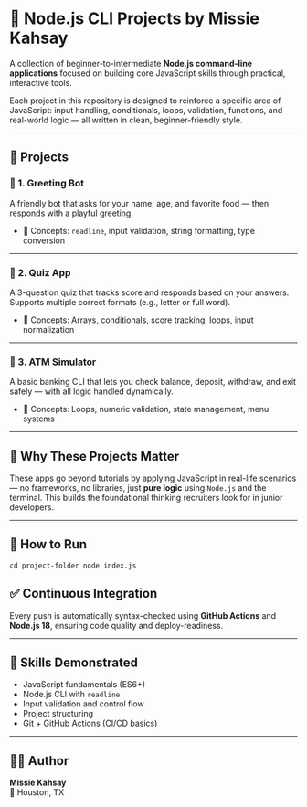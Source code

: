 # 🚀 Node.js CLI Projects by Missie Kahsay

A collection of beginner-to-intermediate **Node.js command-line applications** focused on building core JavaScript skills through practical, interactive tools.

Each project in this repository is designed to reinforce a specific area of JavaScript: input handling, conditionals, loops, validation, functions, and real-world logic — all written in clean, beginner-friendly style.

---

## 📂 Projects

### 🔹 1. Greeting Bot
A friendly bot that asks for your name, age, and favorite food — then responds with a playful greeting.

- 📌 Concepts: `readline`, input validation, string formatting, type conversion

---

### 🔹 2. Quiz App
A 3-question quiz that tracks score and responds based on your answers. Supports multiple correct formats (e.g., letter or full word).

- 📌 Concepts: Arrays, conditionals, score tracking, loops, input normalization

---

### 🔹 3. ATM Simulator
A basic banking CLI that lets you check balance, deposit, withdraw, and exit safely — with all logic handled dynamically.

- 📌 Concepts: Loops, numeric validation, state management, menu systems

---

## 🧠 Why These Projects Matter

These apps go beyond tutorials by applying JavaScript in real-life scenarios — no frameworks, no libraries, just **pure logic** using `Node.js` and the terminal. This builds the foundational thinking recruiters look for in junior developers.

---

## 🧪 How to Run

``cd project-folder
node index.js ``

## ✅ Continuous Integration

Every push is automatically syntax-checked using **GitHub Actions** and **Node.js 18**, ensuring code quality and deploy-readiness.

---

## 📌 Skills Demonstrated

- JavaScript fundamentals (ES6+)
- Node.js CLI with `readline`
- Input validation and control flow
- Project structuring
- Git + GitHub Actions (CI/CD basics)

---

## 👨‍💻 Author

**Missie Kahsay**  
📍 Houston, TX
